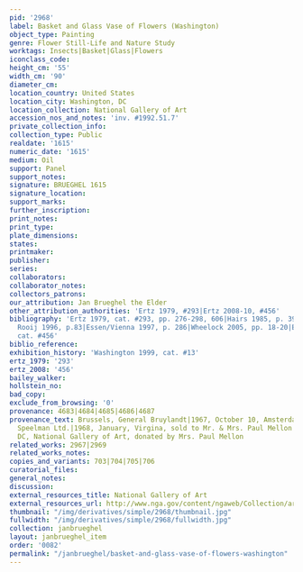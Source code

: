 ```yaml
---
pid: '2968'
label: Basket and Glass Vase of Flowers (Washington)
object_type: Painting
genre: Flower Still-Life and Nature Study
worktags: Insects|Basket|Glass|Flowers
iconclass_code:
height_cm: '55'
width_cm: '90'
diameter_cm:
location_country: United States
location_city: Washington, DC
location_collection: National Gallery of Art
accession_nos_and_notes: 'inv. #1992.51.7'
private_collection_info:
collection_type: Public
realdate: '1615'
numeric_date: '1615'
medium: Oil
support: Panel
support_notes:
signature: BRUEGHEL 1615
signature_location:
support_marks:
further_inscription:
print_notes:
print_type:
plate_dimensions:
states:
printmaker:
publisher:
series:
collaborators:
collaborator_notes:
collectors_patrons:
our_attribution: Jan Brueghel the Elder
other_attribution_authorities: 'Ertz 1979, #293|Ertz 2008-10, #456'
bibliography: 'Ertz 1979, cat. #293, pp. 276-298, 606|Hairs 1985, p. 39|Brenninkmeijer-de
  Rooij 1996, p.83|Essen/Vienna 1997, p. 286|Wheelock 2005, pp. 18-20|Ertz 2008-10,
  cat. #456'
biblio_reference:
exhibition_history: 'Washington 1999, cat. #13'
ertz_1979: '293'
ertz_2008: '456'
bailey_walker:
hollstein_no:
bad_copy:
exclude_from_browsing: '0'
provenance: 4683|4684|4685|4686|4687
provenance_text: Brussels, General Bruylandt|1967, October 10, Amsterdam, Brandt Gallery|London,
  Speelman Ltd.|1968, January, Virgina, sold to Mr. & Mrs. Paul Mellon|1992, Washington,
  DC, National Gallery of Art, donated by Mrs. Paul Mellon
related_works: 2967|2969
related_works_notes:
copies_and_variants: 703|704|705|706
curatorial_files:
general_notes:
discussion:
external_resources_title: National Gallery of Art
external_resources_url: http://www.nga.gov/content/ngaweb/Collection/art-object-page.76212.html
thumbnail: "/img/derivatives/simple/2968/thumbnail.jpg"
fullwidth: "/img/derivatives/simple/2968/fullwidth.jpg"
collection: janbrueghel
layout: janbrueghel_item
order: '0082'
permalink: "/janbrueghel/basket-and-glass-vase-of-flowers-washington"
---
```

